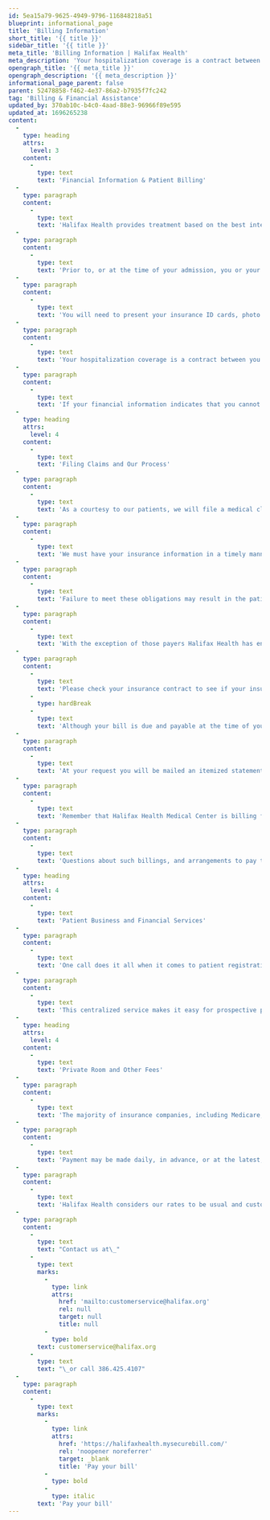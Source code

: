 ```yaml
---
id: 5ea15a79-9625-4949-9796-116848218a51
blueprint: informational_page
title: 'Billing Information'
short_title: '{{ title }}'
sidebar_title: '{{ title }}'
meta_title: 'Billing Information | Halifax Health'
meta_description: 'Your hospitalization coverage is a contract between you and your insurance company, and you are ultimately responsible for your account.'
opengraph_title: '{{ meta_title }}'
opengraph_description: '{{ meta_description }}'
informational_page_parent: false
parent: 52478858-f462-4e37-86a2-b7935f7fc242
tag: 'Billing & Financial Assistance'
updated_by: 370ab10c-b4c0-4aad-88e3-96966f89e595
updated_at: 1696265238
content:
  -
    type: heading
    attrs:
      level: 3
    content:
      -
        type: text
        text: 'Financial Information & Patient Billing'
  -
    type: paragraph
    content:
      -
        type: text
        text: 'Halifax Health provides treatment based on the best interests of the patient, regardless of compensation or the ability to pay. Nevertheless, it is important that each patient provide adequate financial information to determine his or her insurance status, ability to pay and to participate in payment to the extent possible.'
  -
    type: paragraph
    content:
      -
        type: text
        text: 'Prior to, or at the time of your admission, you or your representative may be required to make a payment depending on your financial information and the type and verification of insurance coverage you have. If the services are considered non-covered by your insurance, you will be asked to sign a notice of non-coverage and will be asked for payment unless other arrangements have been made.'
  -
    type: paragraph
    content:
      -
        type: text
        text: 'You will need to present your insurance ID cards, photo ID and other pertinent information that will assist us in filing your insurance claim for you. Normally, insurance plans do not provide full coverage of the hospital bill. Either prior to, or immediately after your admission, your insurance coverage will be verified.'
  -
    type: paragraph
    content:
      -
        type: text
        text: 'Your hospitalization coverage is a contract between you and your insurance company, and while we will cooperate to the fullest in expediting your claim, you are ultimately responsible for your account.'
  -
    type: paragraph
    content:
      -
        type: text
        text: 'If your financial information indicates that you cannot pay, then you will be asked to apply for assistance through the Halifax Managed Care Assistance Program and/or the Department of Children & Family Services.'
  -
    type: heading
    attrs:
      level: 4
    content:
      -
        type: text
        text: 'Filing Claims and Our Process'
  -
    type: paragraph
    content:
      -
        type: text
        text: 'As a courtesy to our patients, we will file a medical claim (bill) to any health insurance company for services rendered at our facilities. We can only do so when the patient or guarantor has provided complete and accurate insurance information to us when arrangements for your care are made, or at the time services are rendered, or immediately thereafter.'
  -
    type: paragraph
    content:
      -
        type: text
        text: 'We must have your insurance information in a timely manner in order for the proper authorizations, pre-certifications, referrals required by your insurance company are obtained, and any other notification that the company requires in order to pay for your treatment, tests or hospital stay.'
  -
    type: paragraph
    content:
      -
        type: text
        text: 'Failure to meet these obligations may result in the patient or guarantor being responsible for the services rendered as a result of the insurance company not remitting payment. Patient Billing and Financial Services (PBFS) will make a reasonable attempt to collect the debt incurred from the insurance carrier, if for any reason your insurance company denies your claim or neglects to pay the bill, you, as the patient or guarantor, will ultimately be responsible for the charges incurred.'
  -
    type: paragraph
    content:
      -
        type: text
        text: 'With the exception of those payers Halifax Health has entered into a contractual relationship with, Halifax Health is not bound to accept the reimbursement that an insurance company may pay or allow for the services rendered as payment in full. For example, some insurance companies use a payment methodology known as “UCR” (Usual & Customary Reimbursement) or otherwise known as an “Allowable”. Both of these payment (reimbursement) methodologies are determined by your insurance company and are not a mutually or contractually agreed upon amount of reimbursement between Halifax Health and the insurance carrier. This means that any difference between our total charges and the “UCR” or “Allowable” amount is the responsibility of the patient or guarantor.'
  -
    type: paragraph
    content:
      -
        type: text
        text: 'Please check your insurance contract to see if your insurance carrier or coverage reimburses by either of these payment methodologies to prevent any unforeseen or non-covered medical costs.'
      -
        type: hardBreak
      -
        type: text
        text: 'Although your bill is due and payable at the time of your discharge, it sometimes requires several days to record all charges and payments on your account.'
  -
    type: paragraph
    content:
      -
        type: text
        text: 'At your request you will be mailed an itemized statement reflecting such charges and payments and any remaining balance due.'
  -
    type: paragraph
    content:
      -
        type: text
        text: 'Remember that Halifax Health Medical Center is billing for hospital charges only. Professional fees from your physician, specialists, and for radiology and pathology services or other specialized professional services will be sent by those providers or designated billing representative.'
  -
    type: paragraph
    content:
      -
        type: text
        text: 'Questions about such billings, and arrangements to pay them should be made directly with each provider.'
  -
    type: heading
    attrs:
      level: 4
    content:
      -
        type: text
        text: 'Patient Business and Financial Services'
  -
    type: paragraph
    content:
      -
        type: text
        text: 'One call does it all when it comes to patient registration and billing thanks to Halifax Health’s Patient Business & Financial Services (PBFS).'
  -
    type: paragraph
    content:
      -
        type: text
        text: 'This centralized service makes it easy for prospective patients to register prior to coming to Halifax Health for services. In addition, customer service representatives are available to answer questions about bills and insurance coverage. Patient Business & Financial Services is also the area responsible for patients’ medical records and health information.'
  -
    type: heading
    attrs:
      level: 4
    content:
      -
        type: text
        text: 'Private Room and Other Fees'
  -
    type: paragraph
    content:
      -
        type: text
        text: 'The majority of insurance companies, including Medicare, do not ordinarily pay for a private room. You will be responsible for any differential if you have requested a private room, and any other room charges not covered by insurance or Medicare.'
  -
    type: paragraph
    content:
      -
        type: text
        text: 'Payment may be made daily, in advance, or at the latest, at the time of discharge. In addition to private room charges not being a covered service, many insurance companies deny reimbursement that differs from what they term or classify as ‘usual and customary rates.'
  -
    type: paragraph
    content:
      -
        type: text
        text: 'Halifax Health considers our rates to be usual and customary for this area/community, and any reimbursement withheld for those reasons will be balanced billable to the patient or the patient’s responsible party.'
  -
    type: paragraph
    content:
      -
        type: text
        text: "Contact us at\_"
      -
        type: text
        marks:
          -
            type: link
            attrs:
              href: 'mailto:customerservice@halifax.org'
              rel: null
              target: null
              title: null
          -
            type: bold
        text: customerservice@halifax.org
      -
        type: text
        text: "\_or call 386.425.4107"
  -
    type: paragraph
    content:
      -
        type: text
        marks:
          -
            type: link
            attrs:
              href: 'https://halifaxhealth.mysecurebill.com/'
              rel: 'noopener noreferrer'
              target: _blank
              title: 'Pay your bill'
          -
            type: bold
          -
            type: italic
        text: 'Pay your bill'
---
```


